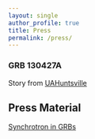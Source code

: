 ```yaml
---
layout: single
author_profile: true
title: Press
permalink: /press/
---
```


### GRB 130427A
Story from [UAHuntsville](https://www.uah.edu/news/research/don-t-worry-about-getting-fried-by-gamma-ray-burst-uah-researchers-say)



## Press Material

[Synchrotron in GRBs](/press/synchrotron)
